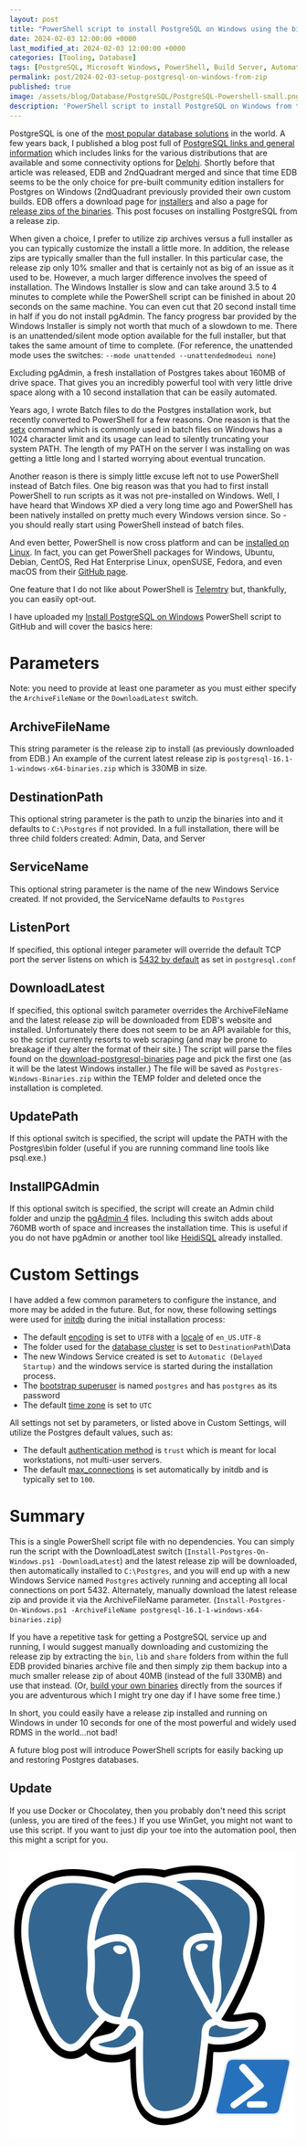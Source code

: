 ```yaml
---
layout: post
title: "PowerShell script to install PostgreSQL on Windows using the binary release zipfile"
date: 2024-02-03 12:00:00 +0000
last_modified_at: 2024-02-03 12:00:00 +0000
categories: [Tooling, Database]
tags: [PostgreSQL, Microsoft Windows, PowerShell, Build Server, Automation]
permalink: post/2024-02-03-setup-postgresql-on-windows-from-zip
published: true
image: /assets/blog/Database/PostgreSQL/PostgreSQL-Powershell-small.png
description: 'PowerShell script to install PostgreSQL on Windows from the latest binary release zipfile'
---
```

PostgreSQL is one of the [most popular database solutions](https://www.statista.com/statistics/809750/worldwide-popularity-ranking-database-management-systems/) in the world.  A few years back, I published a blog post full of [PostgreSQL links and general information](/post/postgresql-links-and-general-information) which includes links for the various distributions that are available and some connectivity options for [Delphi](https://www.embarcadero.com/products/delphi).  Shortly before that article was released, EDB and 2ndQuadrant merged and since that time EDB seems to be the only choice for pre-built community edition installers for Postgres on Windows (2ndQuadrant previously provided their own custom builds. EDB offers a download page for [installers](https://www.enterprisedb.com/downloads/postgres-postgresql-downloads) and also a page for [release zips of the binaries](https://www.enterprisedb.com/download-postgresql-binaries).  This post focuses on installing PostgreSQL from a release zip.

When given a choice, I prefer to utilize zip archives versus a full installer as you can typically customize the install a little more.  In addition, the release zips are typically smaller than the full installer.  In this particular case, the release zip only 10% smaller and that is certainly not as big of an issue as it used to be.  However, a much larger difference involves the speed of installation.  The Windows Installer is slow and can take around 3.5 to 4 minutes to complete while the PowerShell script can be finished in about 20 seconds on the same machine.  You can even cut that 20 second install time in half if you do not install pgAdmin.  The fancy progress bar provided by the Windows Installer is simply not worth that much of a slowdown to me.  There is an unattended/silent mode option available for the full installer, but that takes the same amount of time to complete.  (For reference, the unattended mode uses the switches: `--mode unattended --unattendedmodeui none`)

Excluding pgAdmin, a fresh installation of Postgres takes about 160MB of drive space. That gives you an incredibly powerful tool with very little drive space along with a 10 second installation that can be easily automated.

Years ago, I wrote Batch files to do the Postgres installation work, but recently converted to PowerShell for a few reasons.  One reason is that the [setx](https://learn.microsoft.com/en-us/windows-server/administration/windows-commands/setx) command which is commonly used in batch files on Windows has a 1024 character limit and its usage can lead to silently truncating your system PATH. The length of my PATH on the server I was installing on was getting a little long and I started worrying about eventual truncation.  

Another reason is there is simply little excuse left not to use PowerShell instead of Batch files.  One big reason was that you had to first install PowerShell to run scripts as it was not pre-installed on Windows.  Well, I have heard that Windows XP died a very long time ago and PowerShell has been natively installed on pretty much every Windows version since.  So - you should really start using PowerShell instead of batch files.  

And even better, PowerShell is now cross platform and can be [installed on Linux](https://learn.microsoft.com/en-us/powershell/scripting/install/installing-powershell-on-linux?view=powershell-7.2). In fact, you can get PowerShell packages for Windows, Ubuntu, Debian, CentOS, Red Hat Enterprise Linux, openSUSE, Fedora, and even macOS from their [GitHub page](https://github.com/PowerShell/PowerShell).

One feature that I do not like about PowerShell is [Telemtry](https://learn.microsoft.com/en-us/powershell/module/microsoft.powershell.core/about/about_telemetry?view=powershell-7.4) but, thankfully, you can easily opt-out.  

I have uploaded my [Install PostgreSQL on Windows](https://github.com/darianmiller/install-postgres-on-windows) PowerShell script to GitHub and will cover the basics here:


# Parameters

Note: you need to provide at least one parameter as you must either specify the `ArchiveFileName` or the `DownloadLatest` switch.

## ArchiveFileName
This string parameter is the release zip to install (as previously downloaded from EDB.)  An example of the current latest release zip is `postgresql-16.1-1-windows-x64-binaries.zip` which is 330MB in size.

## DestinationPath
This optional string parameter is the path to unzip the binaries into and it defaults to `C:\Postgres` if not provided. In a full installation, there will be three child folders created: Admin, Data, and Server

## ServiceName
This optional string parameter is the name of the new Windows Service created.  If not provided, the ServiceName defaults to `Postgres`


## ListenPort
If specified, this optional integer parameter will override the default TCP port the server listens on which is [5432 by default](https://www.postgresql.org/docs/current/runtime-config-connection.html) as set in `postgresql.conf`

## DownloadLatest
If specified, this optional switch parameter overrides the ArchiveFileName and the latest release zip will be downloaded from EDB's website and installed.  Unfortunately there does not seem to be an API available for this, so the script currently resorts to web scraping (and may be prone to breakage if they alter the format of their site.)  The script will parse the files found on the [download-postgresql-binaries](https://www.enterprisedb.com/download-postgresql-binaries) page and pick the first one (as it will be the latest Windows installer.)  The file will be saved as `Postgres-Windows-Binaries.zip` within the TEMP folder and deleted once the installation is completed.

## UpdatePath
If this optional switch is specified, the script will update the PATH with the Postgres\bin folder (useful if you are running command line tools like psql.exe.)

## InstallPGAdmin
If this optional switch is specified, the script will create an Admin child folder and unzip the [pgAdmin 4](https://www.pgadmin.org/download/pgadmin-4-windows/) files.  Including this switch adds about 760MB worth of space and increases the installation time.  This is useful if you do not have pgAdmin or another tool like [HeidiSQL](https://www.heidisql.com/) already installed.

# Custom Settings

I have added a few common parameters to configure the instance, and more may be added in the future.  But, for now, these following settings were used for [initdb](https://www.postgresql.org/docs/current/app-initdb.html) during the initial installation process:

- The default [encoding](https://www.postgresql.org/docs/current/multibyte.html#MULTIBYTE-CHARSET-SUPPORTED) is set to `UTF8` with a [locale](https://www.postgresql.org/docs/current/locale.html) of `en_US.UTF-8`
- The folder used for the [database cluster](https://www.postgresql.org/docs/current/glossary.html#GLOSSARY-DB-CLUSTER) is set to `DestinationPath`\Data
- The new Windows Service created is set to `Automatic (Delayed Startup)` and the windows service is started during the installation process.
- The [bootstrap superuser](https://www.postgresql.org/docs/current/glossary.html#GLOSSARY-BOOTSTRAP-SUPERUSER) is named `postgres` and has `postgres` as its password
- The default [time zone](https://www.postgresql.org/docs/current/datatype-datetime.html#DATATYPE-TIMEZONES) is set to `UTC`

All settings not set by parameters, or listed above in Custom Settings, will utilize the Postgres default values, such as:
- The default [authentication method](https://www.postgresql.org/docs/current/auth-methods.html) is `trust` which is meant for local workstations, not multi-user servers.
- The default [max_connections](https://www.postgresql.org/docs/current/runtime-config-connection.html#GUC-MAX-CONNECTIONS) is set automatically by initdb and is typically set to `100`.

# Summary
This is a single PowerShell script file with no dependencies.  You can simply run the script with the DownloadLatest switch (`Install-Postgres-On-Windows.ps1 -DownloadLatest`) and the latest release zip will be downloaded, then automatically installed to `C:\Postgres`, and you will end up with a new Windows Service named `Postgres` actively running and accepting all local connections on port 5432.  Alternately, manually download the latest release zip and provide it via the ArchiveFileName parameter. (`Install-Postgres-On-Windows.ps1 -ArchiveFileName postgresql-16.1-1-windows-x64-binaries.zip`)

If you have a repetitive task for getting a PostgreSQL service up and running, I would suggest manually downloading and customizing the release zip by extracting the `bin`, `lib` and `share` folders from within the full EDB provided binaries archive file and then simply zip them backup into a much smaller release zip of about 40MB (instead of the full 330MB) and use that instead.  (Or, [build your own binaries](https://www.postgresql.org/docs/current/install-windows.html) directly from the sources if you are adventurous which I might try one day if I have some free time.)

In short, you could easily have a release zip installed and running on Windows in under 10 seconds for one of the most powerful and widely used RDMS in the world...not bad!

A future blog post will introduce PowerShell scripts for easily backing up and restoring Postgres databases.


## Update

If you use Docker or Chocolatey, then you probably don't need this script (unless, you are tired of the fees.)
If you use WinGet, you might not want to use this script.
If you want to just dip your toe into the automation pool, then this might a script for you.

![PostgreSQL with PowerShell logo](/assets/blog/Database/PostgreSQL/PostgreSQL-Powershell.png)